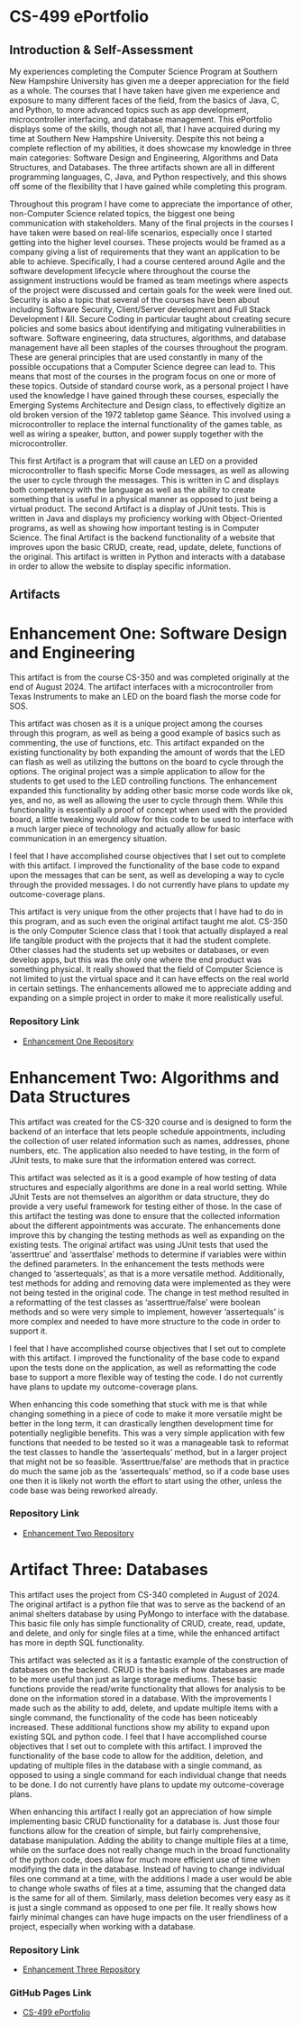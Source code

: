 # **CS-499 ePortfolio**



## **Introduction & Self-Assessment**
My experiences completing the Computer Science Program at Southern New Hampshire University has given me a deeper appreciation for the field as a whole.  The courses that I have taken have given me experience and exposure to many different faces of the field, from the basics of Java, C, and Python, to more advanced topics such as app development, microcontroller interfacing, and database management.  This ePortfolio displays some of the skills, though not all, that I have acquired during my time at Southern New Hampshire University.  Despite this not being a complete reflection of my abilities, it does showcase my knowledge in three main categories: Software Design and Engineering, Algorithms and Data Structures, and Databases.  The three artifacts shown are all in different programming languages, C, Java, and Python respectively, and this shows off some of the flexibility that I have gained while completing this program.

Throughout this program I have come to appreciate the importance of other, non-Computer Science related topics, the biggest one being communication with stakeholders.  Many of the final projects in the courses I have taken were based on real-life scenarios, especially once I started getting into the higher level courses.  These projects would be framed as a company giving a list of requirements that they want an application to be able to achieve.  Specifically, I had a course centered around Agile and the software development lifecycle where throughout the course the assignment instructions would be framed as team meetings where aspects of the project were discussed and certain goals for the week were lined out.  Security is also a topic that several of the courses have been about including Software Security, Client/Server development and Full Stack Development I &II.  Secure Coding in particular taught about creating secure policies and some basics about identifying and mitigating vulnerabilities in software.  Software engineering, data structures, algorithms, and database management have all been staples of the courses throughout the program.  These are general principles that are used constantly in many of the possible occupations that a  Computer Science degree can lead to.  This means that most of the courses in the program focus on one or more of these topics.  Outside of standard course work, as a personal project I have used the knowledge I have gained through these courses, especially the Emerging Systems Architecture and Design class, to effectively digitize an old broken version of the 1972 tabletop game Séance.  This involved using a microcontroller to replace the internal functionality of the games table, as well as wiring a speaker, button, and power supply together with the microcontroller.

This first Artifact is a program that will cause an LED on a provided microcontroller to flash specific Morse Code messages, as well as allowing the user to cycle through the messages.  This is written in C and displays both competency with the language as well as the ability to create something that is useful in a physical manner as opposed to just being a virtual product.  The second Artifact is a display of JUnit tests.  This is written in Java and displays my proficiency working with Object-Oriented programs, as well as showing how important testing is in Computer Science.  The final Artifact is the backend functionality of a website that improves upon the basic CRUD, create, read, update, delete, functions of the original.  This artifact is written in Python and interacts with a database in order to allow the website to display specific information.  


## **Artifacts**

# **Enhancement One: Software Design and Engineering**

This artifact is from the course CS-350 and was completed originally at the end of August 2024.  The artifact interfaces with a microcontroller from Texas Instruments to make an LED on the board flash the morse code for SOS. 

This artifact was chosen as it is a unique project among the courses through this program, as well as being a good example of basics such as commenting, the use of functions, etc.  This artifact expanded on the existing functionality by both expanding the amount of words that the LED can flash as well as utilizing the buttons on the board to cycle through the options.  The original project was a simple application to allow for the students to get used to the LED controlling functions.  The enhancement expanded this functionality by adding other basic morse code words like ok, yes, and no, as well as allowing the user to cycle through them.  While this functionality is essentially a proof of concept when used with the provided board, a little tweaking would allow for this code to be used to interface with a much larger piece of technology and actually allow for basic communication in an emergency situation. 

I feel that I have accomplished course objectives that I set out to complete with this artifact.  I improved the functionality of the base code to expand upon the messages that can be sent, as well as developing a way to cycle through the provided messages.  I do not currently have plans to update my outcome-coverage plans.

This artifact is very unique from the other projects that I have had to do in this program, and as such even the original artifact taught me alot.  CS-350 is the only  Computer Science class that I took that actually displayed a real life tangible product with the projects that it had the student complete.  Other classes had the students set up websites or databases, or even develop apps, but this was the only one where the end product was something physical.  It really showed that the field of Computer Science is not limited to just the virtual space and it can have effects on the real world in certain settings.  The enhancements allowed me to appreciate adding and expanding on a simple project in order to make it more realistically useful.  


### **Repository Link**

- [Enhancement One Repository](https://github.com/JaredIckler/CS499-EnhancementOne)


# **Enhancement Two: Algorithms and Data Structures**

This artifact was created for the CS-320 course and is designed to form the backend of an interface that lets people schedule appointments, including the collection of user related information such as names, addresses, phone numbers, etc.  The application also needed to have testing, in the form of JUnit tests, to make sure that the information entered was correct.

This artifact was selected as it is a good example of how testing of data structures and especially algorithms are done in a real world setting.  While JUnit Tests are not themselves an algorithm or data structure, they do provide a very useful framework for testing either of those.  In the case of this artifact the testing was done to ensure that the collected information about the different appointments was accurate.  The enhancements done improve this by changing the testing methods as well as expanding on the existing tests.
The original artifact was using JUnit tests that used the ‘asserttrue’ and ‘assertfalse’ methods to determine if variables were within the defined parameters.  In the enhancement the tests methods were changed to ‘assertequals’, as that is a more versatile method.  Additionally, test methods for adding and removing data were implemented as they were not being tested in the original code.  The change in test method resulted in a reformatting of the test classes as ‘asserttrue/false’ were boolean methods and so were very simple to implement, however ‘assertequals’ is more complex and needed to have more structure to the code in order to support it.

I feel that I have accomplished course objectives that I set out to complete with this artifact.  I improved the functionality of the base code to expand upon the tests done on the application, as well as reformatting the code base to support a more flexible way of testing the code.  I do not currently have plans to update my outcome-coverage plans.

When enhancing this code something that stuck with me is that while changing something in a piece of code to make it more versatile might be better in the long term, it can drastically lengthen development time for potentially negligible benefits.  This was a very simple application with few functions that needed to be tested so it was a manageable task to reformat the test classes to handle the ‘assertequals’ method, but in a larger project that might not be so feasible.  ‘Asserttrue/false’ are methods that in practice do much the same job as the ‘assertequals’ method, so if a code base uses one then it is likely not worth the effort to start using the other, unless the code base was being reworked already.


### **Repository Link**

- [Enhancement Two Repository](https://github.com/JaredIckler/CS499-EnhancmentTwo)

# **Artifact Three: Databases**

This artifact uses the project from CS-340 completed in August of 2024.  The original artifact is a python file that was to serve as the backend of an animal shelters database by using PyMongo to interface with the database.  This basic file only has simple functionality of CRUD, create, read, update, and delete, and only for single files at a time, while the enhanced artifact has more in depth SQL functionality.

This artifact was selected as it is a fantastic example of the construction of databases on the backend.  CRUD is the basis of how databases are made to be more useful than just as large storage mediums.  These basic functions provide the read/write functionality that allows for analysis to be done on the information stored in a database.  With the improvements I made such as the ability to add, delete, and update multiple items with a single command, the functionality of the code has been noticeably increased.  These additional functions show my ability to expand upon existing SQL and python code.
I feel that I have accomplished  course objectives that I set out to complete with this artifact.  I improved the functionality of the base code to allow for the addition, deletion, and updating of multiple files in the database with a single command, as opposed to using a single command for each individual change that needs to be done.  I do not currently have plans to update my outcome-coverage plans.

When enhancing this artifact I really got an appreciation of how simple implementing basic CRUD functionality for a database is.  Just those four functions allow for the creation of simple, but fairly comprehensive, database manipulation.  Adding the ability to change multiple files at a time, while on the surface does not really change much in the broad functionality of the python code, does allow for much more efficient use of time when modifying the data in the database.  Instead of having to change individual files one command at a time, with the additions I made a user would be able to change whole swaths of files at a time, assuming that the changed data is the same for all of them.  Similarly, mass deletion becomes very easy as it is just a single command as opposed to one per file.  It really shows how fairly minimal changes can have huge impacts on the user friendliness of a project, especially when working with a database.

### **Repository Link**

- [Enhancement Three Repository](https://github.com/JaredIckler/CS499-EnhancmentThree)

### **GitHub Pages Link**

- [CS-499 ePortfolio](https://jaredickler.github.io/)

